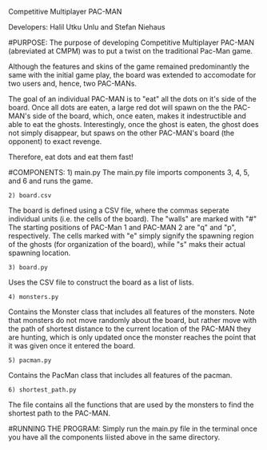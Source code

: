 Competitive Multiplayer PAC-MAN

Developers: Halil Utku Unlu and Stefan Niehaus

#PURPOSE:
The purpose of developing Competitive Multiplayer PAC-MAN (abreviated at CMPM) was to put a twist on the traditional Pac-Man game. 

Although the features and skins of the game remained predominantly the same with the initial game play, the board was extended to accomodate for two users and, hence, two PAC-MANs. 

The goal of an individual PAC-MAN is to "eat" all the dots on it's side of the board. Once all dots are eaten, a large red dot will spawn on the the PAC-MAN's side of the board, which, once eaten, makes it indestructible and able to eat the ghosts. Interestingly, once the ghost is eaten, the ghost does not simply disappear, but spaws on the other PAC-MAN's board (the opponent) to exact revenge. 

Therefore, eat dots and eat them fast!

#COMPONENTS:
	1) main.py
The main.py file imports components 3, 4, 5, and 6 and runs the game.

	2) board.csv
The board is defined using a CSV file, where the commas seperate individual units (i.e. the cells of the board). The "walls" are marked with "#" The starting positions of PAC-Man 1 and PAC-MAN 2 are "q" and "p", respectively.
The cells marked with "e" simply signify the spawning region of the ghosts (for organization of the board), while "s" maks their actual spawning location.

	3) board.py 
Uses the CSV file to construct the board as a list of lists.

	4) monsters.py
Contains the Monster class that includes all features of the monsters. Note that monsters do not move randomly about the board, but rather move with the path of shortest distance to the current location of the PAC-MAN they are hunting, which is only updated once the monster reaches the point that it was given once it entered the board.

	5) pacman.py
Contains the PacMan class that includes all features of the pacman.

	6) shortest_path.py
The file contains all the functions that are used by the monsters to find the shortest path to the PAC-MAN.
	
	

#RUNNING THE PROGRAM:
Simply run the main.py file in the terminal once you have all the components liisted above in the same directory.

